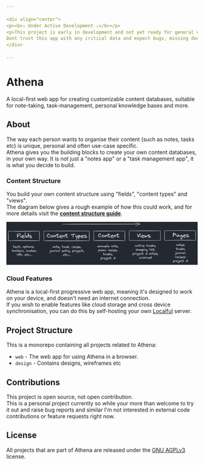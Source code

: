 ```yaml
---

<div align="center">
<p><b>⚠️ Under Active Development ⚠️</b></p>
<p>This project is early in development and not yet ready for general use.<br>
Dont trust this app with any critical data and expect bugs, missing docs, incomplete features etc!</p>
</div>

---
```


# Athena
A local-first web app for creating customizable content databases, suitable for note-taking, task-management, personal knowledge bases and more.

## About
The way each person wants to organise their content (such as notes, tasks etc) is unique, personal and often use-case specific.  
Athena gives you the building blocks to create your own content databases, in your own way. It is not just a "notes app"
or a "task management app", it is what you decide to build.  

### Content Structure

You build your own content structure using "fields", "content types" and "views".  
The diagram below gives a rough example of how this could work, and for more details visit the **[content structure guide](./docs/content-structure.md)**.

![](./docs/content-structure.png)

### Cloud Features
Athena is a local-first progressive web app, meaning it's designed to work on your device, and doesn't need an internet connection.  
If you wish to enable features like cloud storage and cross device synchronisation, you can do this by self-hosting your own [Localful](https://github.com/ben-ryder/localful) server.

## Project Structure
This is a monorepo containing all projects related to Athena:
- `web` - The web app for using Athena in a browser.
- `design` - Contains designs, wireframes etc

## Contributions
This project is open source, not open contribution.  
This is a personal project currently so while your more than welcome to try it out and raise bug reports and similar
I'm not interested in external code contributions or feature requests right now.

## License
All projects that are part of Athena are released under the [GNU AGPLv3](https://choosealicense.com/licenses/agpl-3.0/) license.
